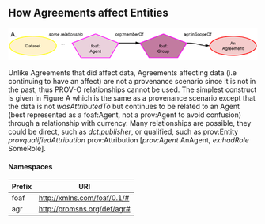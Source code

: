 ## How Agreements affect Entities
![How Agreements affecte Entities](how-agreements-affect-entities.png)

Unlike Agreements that did affect data, Agreements affecting data (i.e continuing to have an affect) are not a provenance scenario since it is not in the past, thus PROV-O relationships cannot be used. The simplest construct is given in Figure A which is the same as a provenance scenario except that the data is not *wasAttributedTo* but continues to be related to an Agent (best represented as a foaf:Agent, not a prov:Agent to avoid confusion) through a relationship with currency. Many relationships are possible, they could be direct, such as *dct:publisher*, or qualified, such as prov:Entity *provqualifiedAttribution* prov:Attribution [*prov:Agent* AnAgent, *ex:hadRole* SomeRole].

#### Namespaces
Prefix | URI
------ | ---
foaf | http://xmlns.com/foaf/0.1/#
agr | http://promsns.org/def/agr#